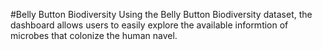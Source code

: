 #Belly Button Biodiversity
Using the Belly Button Biodiversity dataset, the dashboard allows users to easily explore the available informtion of microbes that colonize the human navel.


